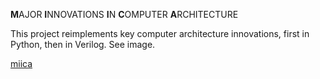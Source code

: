 
**M**AJOR **I**NNOVATIONS **I**N **C**OMPUTER **A**RCHITECTURE

This project reimplements key computer architecture innovations, first in Python, then in Verilog. See image.

[miica](./assets/miica.jpg)

